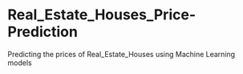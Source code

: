 # Real_Estate_Houses_Price-Prediction
Predicting the prices  of Real_Estate_Houses using Machine Learning models
